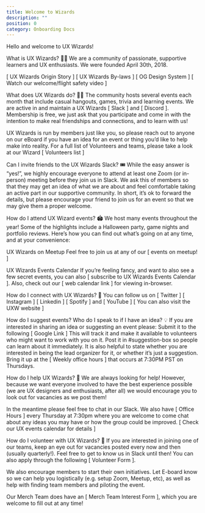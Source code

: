 ```yaml
---
title: Welcome to Wizards
description: ""
position: 0
category: Onboarding Docs
---
```


Hello and welcome to UX Wizards!

What is UX Wizards? 🧙🏽
We are a community of passionate, supportive learners and UX enthusiasts. We were founded April 30th, 2018.

[ UX Wizards Origin Story ] [ UX Wizards By-laws ] [ OG Design System ]
[ Watch our welcome/flight safety video ]

What does UX Wizards do? 👩‍💻
The community hosts several events each month that include casual hangouts, games, trivia and learning events. We are active in and maintain a UX Wizards [ Slack ] and [ Discord ]. Membership is free, we just ask that you participate and come in with the intention to make real friendships and connections, and to learn with us!

UX Wizards is run by members just like you, so please reach out to anyone on our eBoard if you have an idea for an event or thing you’d like to help make into reality. For a full list of Volunteers and teams, please take a look at our Wizard [ Volunteers list ]

Can I invite friends to the UX Wizards Slack? 🎟️
While the easy answer is “yes!”, we highly encourage everyone to attend at least one Zoom (or in-person) meeting before they join us in Slack. We ask this of members so that they may get an idea of what we are about and feel comfortable taking an active part in our supportive community. In short, it’s ok to forward the details, but please encourage your friend to join us for an event so that we may give them a proper welcome.

How do I attend UX Wizard events? 🏟️
We host many events throughout the year! Some of the highlights include a Halloween party, game nights and portfolio reviews. Here’s how you can find out what’s going on at any time, and at your convenience:

UX Wizards on Meetup
Feel free to join us at any of our [ events on meetup! ]

UX Wizards Events Calendar
If you’re feeling fancy, and want to also see a few secret events, you can also
[ subscribe to UX Wizards Events Calendar ].
Also, check out our [ web calendar link ] for viewing in-browser.

How do I connect with UX Wizards? 🐬
You can follow us on [ Twitter ] [ Instagram ] [ Linkedin ] [ Spotify ] and [ YouTube ]
[ You can also visit the UXW website ]

How do I suggest events? Who do I speak to if I have an idea? 💡
If you are interested in sharing an idea or suggesting an event please:
Submit it to the following [ Google Link ] This will track it and make it available to volunteers who might want to work with you on it.
Post it in #suggestion-box so people can learn about it immediately. It is also helpful to state whether you are interested in being the lead organizer for it, or whether it’s just a suggestion.
Bring it up at the [ Weekly office hours ] that occurs at 7:30PM PST on Thursdays.

How do I help UX Wizards? 💪
We are always looking for help! However, because we want everyone involved to have the best experience possible (we are UX designers and enthusiasts, after all) we would encourage you to look out for vacancies as we post them!

In the meantime please feel free to chat in our Slack. We also have [ Office Hours ] every Thursday at 7:30pm where you are welcome to come chat about any ideas you may have or how the group could be improved. [ Check our UX events calendar for details ]

How do I volunteer with UX Wizards? 🔨
If you are interested in joining one of our teams, keep an eye out for vacancies posted every now and then (usually quarterly!). Feel free to get to know us in Slack until then! You can also apply through the following [ Volunteer Form ].

We also encourage members to start their own initiatives. Let E-board know so we can help you logistically (e.g. setup Zoom, Meetup, etc), as well as help with finding team members and piloting the event.

Our Merch Team does have an [ Merch Team Interest Form ], which you are welcome to fill out at any time!
